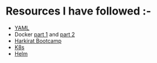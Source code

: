 # Resources I have followed :-
- [YAML](https://youtu.be/IA90BTozdow?si=WZpU5knyf1LICeU_)
- Docker [part 1](https://youtu.be/fSmLiOMp2qI?si=ttLhTJTRUZGPIAxN) and [part 2](https://youtu.be/KuCwrySinqI?si=3HxWbJrOgfFG65Kk)
- [Harkirat Bootcamp](https://youtu.be/sSRaakd95Nk?si=yQxPHaDYtnGRITWo)
- [K8s](https://youtu.be/X48VuDVv0do?si=2we6Mm7o-ReMwK1g)
- [Helm](https://youtu.be/7A5cH8iqgHU?si=X5QCgKK1KT_vxZtY)